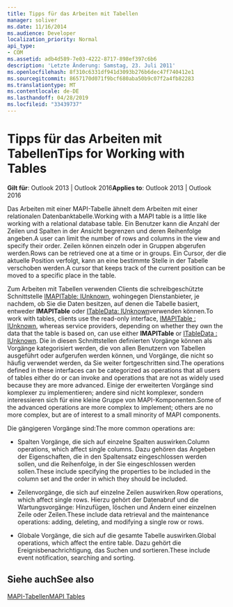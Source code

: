 ```yaml
---
title: Tipps für das Arbeiten mit Tabellen
manager: soliver
ms.date: 11/16/2014
ms.audience: Developer
localization_priority: Normal
api_type:
- COM
ms.assetid: adb4d589-7e03-4222-8717-898ef397c6b6
description: 'Letzte Änderung: Samstag, 23. Juli 2011'
ms.openlocfilehash: 8f310c6331df941d3093b276b6dec47f740412e1
ms.sourcegitcommit: 8657170d071f9bcf680aba50b9c07f2a4fb82283
ms.translationtype: MT
ms.contentlocale: de-DE
ms.lasthandoff: 04/28/2019
ms.locfileid: "33439737"
---
```

# <a name="tips-for-working-with-tables"></a><span data-ttu-id="e19ee-103">Tipps für das Arbeiten mit Tabellen</span><span class="sxs-lookup"><span data-stu-id="e19ee-103">Tips for Working with Tables</span></span>

  
  
<span data-ttu-id="e19ee-104">**Gilt für**: Outlook 2013 | Outlook 2016</span><span class="sxs-lookup"><span data-stu-id="e19ee-104">**Applies to**: Outlook 2013 | Outlook 2016</span></span> 
  
<span data-ttu-id="e19ee-105">Das Arbeiten mit einer MAPI-Tabelle ähnelt dem Arbeiten mit einer relationalen Datenbanktabelle.</span><span class="sxs-lookup"><span data-stu-id="e19ee-105">Working with a MAPI table is a little like working with a relational database table.</span></span> <span data-ttu-id="e19ee-106">Ein Benutzer kann die Anzahl der Zeilen und Spalten in der Ansicht begrenzen und deren Reihenfolge angeben.</span><span class="sxs-lookup"><span data-stu-id="e19ee-106">A user can limit the number of rows and columns in the view and specify their order.</span></span> <span data-ttu-id="e19ee-107">Zeilen können einzeln oder in Gruppen abgerufen werden.</span><span class="sxs-lookup"><span data-stu-id="e19ee-107">Rows can be retrieved one at a time or in groups.</span></span> <span data-ttu-id="e19ee-108">Ein Cursor, der die aktuelle Position verfolgt, kann an eine bestimmte Stelle in der Tabelle verschoben werden.</span><span class="sxs-lookup"><span data-stu-id="e19ee-108">A cursor that keeps track of the current position can be moved to a specific place in the table.</span></span> 
  
<span data-ttu-id="e19ee-109">Zum Arbeiten mit Tabellen verwenden Clients die schreibgeschützte Schnittstelle [IMAPITable: IUnknown](imapitableiunknown.md), wohingegen Dienstanbieter, je nachdem, ob Sie die Daten besitzen, auf denen die Tabelle basiert, entweder **IMAPITable** oder [ITableData: IUnknown](itabledataiunknown.md)verwenden können.</span><span class="sxs-lookup"><span data-stu-id="e19ee-109">To work with tables, clients use the read-only interface, [IMAPITable : IUnknown](imapitableiunknown.md), whereas service providers, depending on whether they own the data that the table is based on, can use either **IMAPITable** or [ITableData : IUnknown](itabledataiunknown.md).</span></span> <span data-ttu-id="e19ee-110">Die in diesen Schnittstellen definierten Vorgänge können als Vorgänge kategorisiert werden, die von allen Benutzern von Tabellen ausgeführt oder aufgerufen werden können, und Vorgänge, die nicht so häufig verwendet werden, da Sie weiter fortgeschritten sind.</span><span class="sxs-lookup"><span data-stu-id="e19ee-110">The operations defined in these interfaces can be categorized as operations that all users of tables either do or can invoke and operations that are not as widely used because they are more advanced.</span></span> <span data-ttu-id="e19ee-111">Einige der erweiterten Vorgänge sind komplexer zu implementieren; andere sind nicht komplexer, sondern interessieren sich für eine kleine Gruppe von MAPI-Komponenten.</span><span class="sxs-lookup"><span data-stu-id="e19ee-111">Some of the advanced operations are more complex to implement; others are no more complex, but are of interest to a small minority of MAPI components.</span></span> 
  
<span data-ttu-id="e19ee-112">Die gängigeren Vorgänge sind:</span><span class="sxs-lookup"><span data-stu-id="e19ee-112">The more common operations are:</span></span>
  
- <span data-ttu-id="e19ee-113">Spalten Vorgänge, die sich auf einzelne Spalten auswirken.</span><span class="sxs-lookup"><span data-stu-id="e19ee-113">Column operations, which affect single columns.</span></span> <span data-ttu-id="e19ee-114">Dazu gehören das Angeben der Eigenschaften, die in den Spaltensatz eingeschlossen werden sollen, und die Reihenfolge, in der Sie eingeschlossen werden sollen.</span><span class="sxs-lookup"><span data-stu-id="e19ee-114">These include specifying the properties to be included in the column set and the order in which they should be included.</span></span>
    
- <span data-ttu-id="e19ee-115">Zeilenvorgänge, die sich auf einzelne Zeilen auswirken.</span><span class="sxs-lookup"><span data-stu-id="e19ee-115">Row operations, which affect single rows.</span></span> <span data-ttu-id="e19ee-116">Hierzu gehört der Datenabruf und die Wartungsvorgänge: Hinzufügen, löschen und Ändern einer einzelnen Zeile oder Zeilen.</span><span class="sxs-lookup"><span data-stu-id="e19ee-116">These include data retrieval and the maintenance operations: adding, deleting, and modifying a single row or rows.</span></span>
    
- <span data-ttu-id="e19ee-117">Globale Vorgänge, die sich auf die gesamte Tabelle auswirken.</span><span class="sxs-lookup"><span data-stu-id="e19ee-117">Global operations, which affect the entire table.</span></span> <span data-ttu-id="e19ee-118">Dazu gehört die Ereignisbenachrichtigung, das Suchen und sortieren.</span><span class="sxs-lookup"><span data-stu-id="e19ee-118">These include event notification, searching and sorting.</span></span>
    
## <a name="see-also"></a><span data-ttu-id="e19ee-119">Siehe auch</span><span class="sxs-lookup"><span data-stu-id="e19ee-119">See also</span></span>



[<span data-ttu-id="e19ee-120">MAPI-Tabellen</span><span class="sxs-lookup"><span data-stu-id="e19ee-120">MAPI Tables</span></span>](mapi-tables.md)

